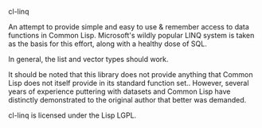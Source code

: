 cl-linq

An attempt to provide simple and easy to use & remember access to data
functions in Common Lisp. Microsoft's wildly popular LINQ system is
taken as the basis for this effort, along with a healthy dose of SQL.

In general, the list and vector types should work.


It should be noted that this library does not provide anything that
Common Lisp does not itself provide in its standard function
set.. However, several years of experience puttering with datasets and
Common Lisp have distinctly demonstrated to the original author that
better was demanded.


cl-linq is licensed under the Lisp LGPL.
